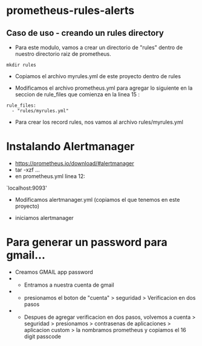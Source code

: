 # prometheus-rules-alerts

## Caso de uso - creando un rules directory

* Para este modulo, vamos a crear un directorio de "rules" dentro de nuestro directorio raiz de prometheus.

`mkdir rules`

* Copiamos el archivo myrules.yml de este proyecto dentro de rules

* Modificamos el archivo prometheus.yml para agregar lo siguiente en la seccion de rule_files que comienza en la linea 15 : 

```
rule_files:
  - "rules/myrules.yml"
```

* Para crear los record rules, nos vamos al archivo rules/myrules.yml



# Instalando Alertmanager
* https://prometheus.io/download/#alertmanager
* tar -xzf ...
* en prometheus.yml linea 12: 

`localhost:9093'

* Modificamos alertmanager.yml (copiamos el que tenemos en este proyecto)

* iniciamos alertmanager

# Para generar un password para gmail...
* Creamos GMAIL app password
* * Entramos a nuestra cuenta de gmail
* * presionamos el boton de "cuenta" > seguridad > Verificacion en dos pasos
* * Despues de agregar verificacion en dos pasos, volvemos a cuenta > seguridad > presionamos > contrasenas de aplicaciones > aplicacion custom > la nombramos prometheus y copiamos el 16 digit passcode

